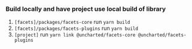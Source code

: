 ### Build locally and have project use local build of library
1. `[facets]/packages/facets-core` run `yarn build`
2. `[facets]/packages/facets-plugins` run `yarn build`
3.  `[project]` run `yarn link @uncharted/facets-core @uncharted/facets-plugins`
